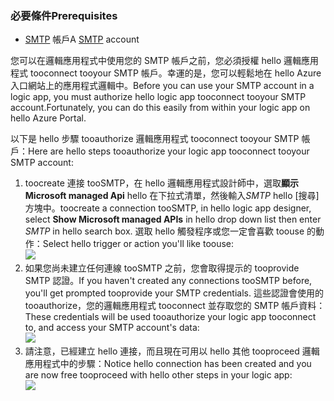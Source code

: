 ### <a name="prerequisites"></a><span data-ttu-id="b1c15-101">必要條件</span><span class="sxs-lookup"><span data-stu-id="b1c15-101">Prerequisites</span></span>
* <span data-ttu-id="b1c15-102">[SMTP](https://wikipedia.org/wiki/Simple_Mail_Transfer_Protocol) 帳戶</span><span class="sxs-lookup"><span data-stu-id="b1c15-102">A [SMTP](https://wikipedia.org/wiki/Simple_Mail_Transfer_Protocol) account</span></span>  

<span data-ttu-id="b1c15-103">您可以在邏輯應用程式中使用您的 SMTP 帳戶之前，您必須授權 hello 邏輯應用程式 tooconnect tooyour SMTP 帳戶。幸運的是，您可以輕鬆地在 hello Azure 入口網站上的應用程式邏輯中。</span><span class="sxs-lookup"><span data-stu-id="b1c15-103">Before you can use your SMTP account in a logic app, you must authorize hello logic app tooconnect tooyour SMTP account.Fortunately, you can do this easily from within your logic app on hello Azure Portal.</span></span>  

<span data-ttu-id="b1c15-104">以下是 hello 步驟 tooauthorize 邏輯應用程式 tooconnect tooyour SMTP 帳戶：</span><span class="sxs-lookup"><span data-stu-id="b1c15-104">Here are hello steps tooauthorize your logic app tooconnect tooyour SMTP account:</span></span>  

1. <span data-ttu-id="b1c15-105">toocreate 連接 tooSMTP，在 hello 邏輯應用程式設計師中，選取**顯示 Microsoft managed Api** hello 在下拉式清單，然後輸入*SMTP* hello [搜尋] 方塊中。</span><span class="sxs-lookup"><span data-stu-id="b1c15-105">toocreate a connection tooSMTP, in hello logic app designer, select **Show Microsoft managed APIs** in hello drop down list then enter *SMTP* in hello search box.</span></span> <span data-ttu-id="b1c15-106">選取 hello 觸發程序或您一定會喜歡 toouse 的動作：</span><span class="sxs-lookup"><span data-stu-id="b1c15-106">Select hello trigger or action you'll like toouse:</span></span>  
   ![](./media/connectors-create-api-smtp/smtp-1.png)  
2. <span data-ttu-id="b1c15-107">如果您尚未建立任何連線 tooSMTP 之前，您會取得提示的 tooprovide SMTP 認證。</span><span class="sxs-lookup"><span data-stu-id="b1c15-107">If you haven't created any connections tooSMTP before, you'll get prompted tooprovide your SMTP credentials.</span></span> <span data-ttu-id="b1c15-108">這些認證會使用的 tooauthorize，您的邏輯應用程式 tooconnect 並存取您的 SMTP 帳戶資料：</span><span class="sxs-lookup"><span data-stu-id="b1c15-108">These credentials will be used tooauthorize your logic app tooconnect to, and access your SMTP account's data:</span></span>  
   ![](./media/connectors-create-api-smtp/smtp-2.png)  
3. <span data-ttu-id="b1c15-109">請注意，已經建立 hello 連接，而且現在可用以 hello 其他 tooproceed 邏輯應用程式中的步驟：</span><span class="sxs-lookup"><span data-stu-id="b1c15-109">Notice hello connection has been created and you are now free tooproceed with hello other steps in your logic app:</span></span>  
   ![](./media/connectors-create-api-smtp/smtp-3.png)  

